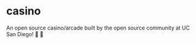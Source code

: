 # casino
An open source casino/arcade built by the open source community at UC San Diego! :game_die: :space_invader:
